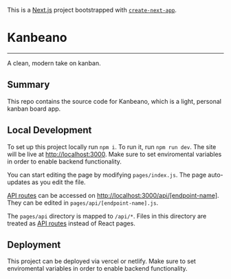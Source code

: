 This is a [Next.js](https://nextjs.org/) project bootstrapped with [`create-next-app`](https://github.com/vercel/next.js/tree/canary/packages/create-next-app).

# Kanbeano
---
A clean, modern take on kanban.

Summary
---
This repo contains the source code for Kanbeano, which is a light, personal kanban board app.

Local Development
---
To set up this project locally run `npm i`.
To run it, run `npm run dev`.
The site will be live at [http://localhost:3000](http://localhost:3000).
 Make sure to set enviromental variables in order to enable backend functionality.

You can start editing the page by modifying `pages/index.js`. The page auto-updates as you edit the file.

[API routes](https://nextjs.org/docs/api-routes/introduction) can be accessed on [http://localhost:3000/api/[endpoint-name]](http://localhost:3000/api/[endpoint-name]). They can be edited in `pages/api/[endpoint-name].js`.

The `pages/api` directory is mapped to `/api/*`. Files in this directory are treated as [API routes](https://nextjs.org/docs/api-routes/introduction) instead of React pages.

Deployment
---
This project can be deployed via vercel or netlify. Make sure to set enviromental variables in order to enable backend functionality.
